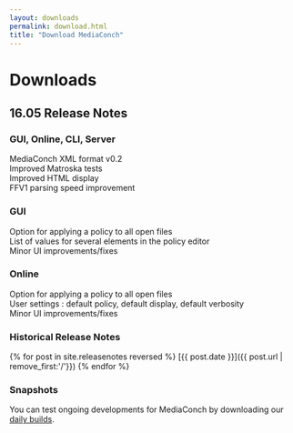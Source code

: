 ```yaml
---
layout: downloads
permalink: download.html
title: "Download MediaConch"
---
```


# Downloads

## 16.05 Release Notes

### GUI, Online, CLI, Server

MediaConch XML format v0.2  
Improved Matroska tests  
Improved HTML display  
FFV1 parsing speed improvement  

### GUI

Option for applying a policy to all open files  
List of values for several elements in the policy editor  
Minor UI improvements/fixes  

### Online

Option for applying a policy to all open files  
User settings : default policy, default display, default verbosity  
Minor UI improvements/fixes  

### Historical Release Notes

{% for post in site.releasenotes reversed %}
  [{{ post.date }}]({{ post.url | remove_first:'/'}})
{% endfor %}

### Snapshots

You can test ongoing developments for MediaConch by downloading our [daily builds](/MediaConch/downloads/snapshots.html).
